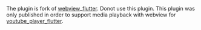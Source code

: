 The plugin is fork of [webview_flutter](https://pub.dartlang.org/packages/webview_flutter). Donot use this plugin.
This plugin was only published in order to support media playback with webview for [youtube_player_flutter](https://pub.dartlang.org/packages/youtube_player_flutter).